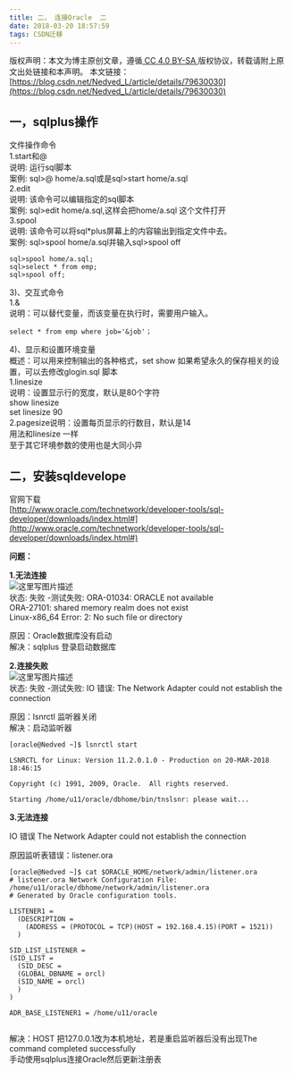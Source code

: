 ```yaml
---
title: 二， 连接Oracle  二
date: 2018-03-20 18:57:59
tags: CSDN迁移
---
```

 [ ](http://creativecommons.org/licenses/by-sa/4.0/) 版权声明：本文为博主原创文章，遵循[ CC 4.0 BY-SA ](http://creativecommons.org/licenses/by-sa/4.0/)版权协议，转载请附上原文出处链接和本声明。  本文链接：[https://blog.csdn.net/Nedved_L/article/details/79630030](https://blog.csdn.net/Nedved_L/article/details/79630030)   
    
  ## 一，sqlplus操作

 文件操作命令   
 1.start和@   
 说明: 运行sql脚本   
 案例: sql>@ home/a.sql或是sql>start home/a.sql   
 2.edit   
 说明: 该命令可以编辑指定的sql脚本   
 案例: sql>edit home/a.sql,这样会把home/a.sql 这个文件打开   
 3.spool   
 说明: 该命令可以将sql*plus屏幕上的内容输出到指定文件中去。   
 案例: sql>spool home/a.sql并输入sql>spool off

 
```
sql>spool home/a.sql;
sql>select * from emp;
sql>spool off;
```
 3)、交互式命令   
 1.&   
 说明：可以替代变量，而该变量在执行时，需要用户输入。

 
```
select * from emp where job='&job'；
```
 4)、显示和设置环境变量   
 概述：可以用来控制输出的各种格式，set show 如果希望永久的保存相关的设   
 置，可以去修改glogin.sql 脚本   
 1.linesize   
 说明：设置显示行的宽度，默认是80个字符   
 show linesize   
 set linesize 90   
 2.pagesize说明：设置每页显示的行数目，默认是14   
 用法和linesize 一样   
 至于其它环境参数的使用也是大同小异

 
## 二，安装sqldevelope

 官网下载   
 [http://www.oracle.com/technetwork/developer-tools/sql-developer/downloads/index.html#](http://www.oracle.com/technetwork/developer-tools/sql-developer/downloads/index.html#)

 **问题：**

 **1.无法连接**   
 ![这里写图片描述](//img-blog.csdn.net/20180320184329876?watermark/2/text/Ly9ibG9nLmNzZG4ubmV0L05lZHZlZF9M/font/5a6L5L2T/fontsize/400/fill/I0JBQkFCMA==/dissolve/70)   
 状态: 失败 -测试失败: ORA-01034: ORACLE not available   
 ORA-27101: shared memory realm does not exist   
 Linux-x86_64 Error: 2: No such file or directory

 原因：Oracle数据库没有启动   
 解决：sqlplus 登录启动数据库

 **2.连接失败**   
 ![这里写图片描述](//img-blog.csdn.net/20180320184427415?watermark/2/text/Ly9ibG9nLmNzZG4ubmV0L05lZHZlZF9M/font/5a6L5L2T/fontsize/400/fill/I0JBQkFCMA==/dissolve/70)   
 状态: 失败 -测试失败: IO 错误: The Network Adapter could not establish the connection

 原因：lsnrctl 监听器关闭   
 解决：启动监听器

 
```
[oracle@Nedved ~]$ lsnrctl start

LSNRCTL for Linux: Version 11.2.0.1.0 - Production on 20-MAR-2018 18:46:15

Copyright (c) 1991, 2009, Oracle.  All rights reserved.

Starting /home/u11/oracle/dbhome/bin/tnslsnr: please wait...
```
 **3.无法连接**

 IO 错误 The Network Adapter could not establish the connection

 原因监听表错误：listener.ora

 
```
[oracle@Nedved ~]$ cat $ORACLE_HOME/network/admin/listener.ora
# listener.ora Network Configuration File: /home/u11/oracle/dbhome/network/admin/listener.ora
# Generated by Oracle configuration tools.

LISTENER1 =
  (DESCRIPTION =
    (ADDRESS = (PROTOCOL = TCP)(HOST = 192.168.4.15)(PORT = 1521))
  )

SID_LIST_LISTENER =
(SID_LIST =
  (SID_DESC =
  (GLOBAL_DBNAME = orcl)
  (SID_NAME = orcl)
  )
)

ADR_BASE_LISTENER1 = /home/u11/oracle


```
 解决：HOST 把127.0.0.1改为本机地址，若是重启监听器后没有出现The command completed successfully   
 手动使用sqlplus连接Oracle然后更新注册表

   
  